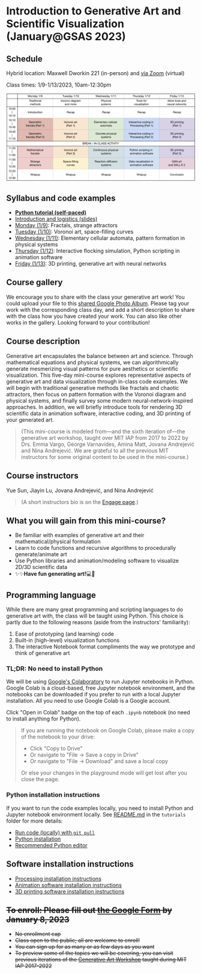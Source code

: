 # Introduction to Generative Art and Scientific Visualization (January@GSAS 2023)

## Schedule

Hybrid location: Maxwell Dworkin 221 (in-person) and [via Zoom](https://harvard.zoom.us/j/98070950257?pwd=K2F0cDBUM0IxZkplbFBRWG01N1BEdz09) (virtual)

Class times: 1/9-1/13/2023, 10am-12:30pm

![Course Schedule](figs/schedule_2023.png)

## Syllabus and code examples

- **[Python tutorial (self-paced)](https://github.com/yue-sun/generative-art/tree/main/tutorials)**
- [Introduction and logistics (slides)](https://github.com/yue-sun/generative-art/blob/main/01_monday/00_intro_logistics.pdf)
- [Monday (1/9)](https://github.com/yue-sun/generative-art/tree/main/01_monday/README.md): Fractals, strange attractors
- [Tuesday (1/10)](https://github.com/yue-sun/generative-art/tree/main/02_tuesday/README.md): Voronoi art, space-filling curves
- [Wednesday (1/11)](https://github.com/yue-sun/generative-art/tree/main/03_wednesday/README.md): Elementary cellular automata, pattern formation in physical systems
- [Thursday (1/12)](https://github.com/yue-sun/generative-art/tree/main/04_thursday/README.md): Interactive flocking simulation, Python scripting in animation software
- [Friday (1/13)](https://github.com/yue-sun/generative-art/tree/main/05_friday/README.md): 3D printing, generative art with neural networks

## Course gallery

We encourage you to share with the class your generative art work! You could upload your file to this [shared Google Photo Album](https://photos.app.goo.gl/RxjNkAPqLugHKFzTA). Please tag your work with the corresponding class day, and add a short description to share with the class how you have created your work. You can also like other works in the gallery. Looking forward to your contribution!

## Course description

Generative art encapsulates the balance between art and science. Through mathematical equations and physical systems, we can algorithmically generate mesmerizing visual patterns for pure aesthetics or scientific visualization. This five-day mini-course explores representative aspects of generative art and data visualization through in-class code examples. We will begin with traditional generative methods like fractals and chaotic attractors, then focus on pattern formation with the Voronoi diagram and physical systems, and finally survey some modern neural-network-inspired approaches. In addition, we will briefly introduce tools for rendering 3D scientific data in animation software, interactive coding, and 3D printing of your generated art.

>(This mini-course is modeled from—and the sixth iteration of—the generative art workshop, taught over MIT IAP from 2017 to 2022 by Drs. Emma Vargo, George Varnavides, Amina Matt, Jovana Andrejević and Nina Andrejević. We are grateful to all the previous MIT instructors for some original content to be used in the mini-course.)

## Course instructors
Yue Sun, Jiayin Lu, Jovana Andrejević, and Nina Andrejević
>(A short instructors bio is on the [Engage page](https://engage.gsas.harvard.edu/event/8632768).)

## What you will gain from this mini-course?

- Be familiar with examples of generative art and their mathematical/physical formulation
- Learn to code functions and recursive algorithms to procedurally generate/animate art
- Use Python libraries and animation/modeling software to visualize 2D/3D scientific data
- :sparkles::sparkles:**Have fun generating art!**:computer::art:

## Programming language

While there are many great programming and scripting languages to do generative art with, the class will be taught using Python. This choice is partly due to the following reasons (aside from the instructors' familiarity):
1. Ease of prototyping (and learning) code
2. Built-in (high-level) visualization functions
3. The interactive Notebook format compliments the way we prototype and think of generative art

### TL;DR: No need to install Python

We will be using [Google's Colaboratory](https://colab.research.google.com/notebooks/welcome.ipynb) to run Jupyter notebooks in Python. Google Colab is a cloud-based, free Jupyter notebook environment, and the notebooks can be downloaded if you prefer to run with a local Jupyter installation. All you need to use Google Colab is a Google account.

Click "Open in Colab" badge on the top of each `.ipynb` notebook (no need to install anything for Python).

> If you are running the notebook on Google Colab, please make a copy of the notebook to your drive:
>
> - Click "Copy to Drive"
> - Or navigate to "File -> Save a copy in Drive"
> - Or navigate to "File -> Download" and save a local copy
>
> Or else your changes in the playground mode will get lost after you close the page.

### Python installation instructions

If you want to run the code examples locally, you need to install Python and Jupyter notebook environment locally. See [README.md](https://github.com/yue-sun/generative-art/tree/main/tutorials) in the `tutorials` folder for more details:
- [Run code (locally) with `git pull`](https://github.com/yue-sun/generative-art/tree/main/tutorials#run-code-locally)
- [Python installation](https://github.com/yue-sun/generative-art/tree/main/tutorials#python-installation)
- [Recommended Python editor](https://github.com/yue-sun/generative-art/tree/main/tutorials#recommended-python-editor)

## Software installation instructions

- [Processing installation instructions](https://github.com/yue-sun/generative-art/blob/main/04_thursday#processing-installation-instructions)
- [Animation software installation instructions](https://github.com/yue-sun/generative-art/blob/main/04_thursday#animation-software-installation-instructions)
- [3D printing software installation instructions](https://github.com/yue-sun/generative-art/tree/main/05_friday#3d-printing-software-download-and-preparation-instructions)

## ~~**To enroll: Please fill out [the Google Form](https://docs.google.com/forms/d/e/1FAIpQLScz5_jmoouKRGaHxp-3YwT_7SfrEJYPgFAIoVfT7sPREAXWTQ/viewform) by January 8, 2023**~~

- ~~No enrollment cap~~
- ~~Class open to the public; all are welcome to enroll!~~
- ~~You can sign up for as many or as few days as you want~~
- ~~To preview some of the topics we will be covering, you can visit previous iterations of the [Generative Art Workshop](https://github.com/gvarnavi/generative-art-iap) taught during MIT IAP 2017-2022~~